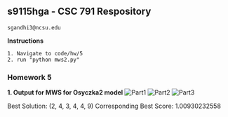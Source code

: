 ## s9115hga - CSC 791 Respository
    sgandhi3@ncsu.edu
    
**Instructions**

    1. Navigate to code/hw/5
    2. run "python mws2.py"

### Homework 5

**1. Output for MWS for Osyczka2 model**
![Part1](https://cloud.githubusercontent.com/assets/7557398/11053466/4b0799d0-872f-11e5-8550-8d79ef17863c.JPG)
![Part2](https://cloud.githubusercontent.com/assets/7557398/11053467/4d160c2a-872f-11e5-9733-33949403397e.JPG)
![Part3](https://cloud.githubusercontent.com/assets/7557398/11053469/4ee1569a-872f-11e5-9a30-2b99734ed879.JPG)

Best Solution: (2, 4, 3, 4, 4, 9)
Corresponding Best Score: 1.00930232558

